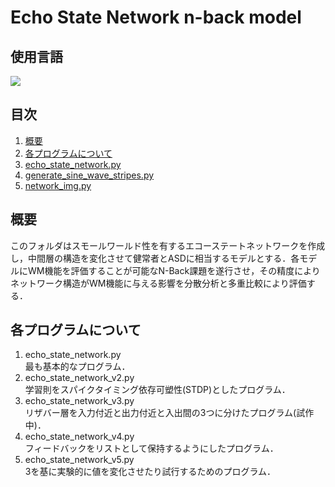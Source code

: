 # Echo State Network n-back model

## 使用言語
<img src="https://img.shields.io/badge/Python-3.12.1-3776AB.svg?logo=python&style=flat-square"> 

## 目次  
1. [概要](#概要)
2. [各プログラムについて](#各プログラムについて)
3. [echo_state_network.py](echo_state_network.py)
4. [generate_sine_wave_stripes.py](generate_sine_wave_stripes.py)
5. [network_img.py](network_img.py)

## 概要
このフォルダはスモールワールド性を有するエコーステートネットワークを作成し，中間層の構造を変化させて健常者とASDに相当するモデルとする．各モデルにWM機能を評価することが可能なN-Back課題を遂行させ，その精度によりネットワーク構造がWM機能に与える影響を分散分析と多重比較により評価する．

## 各プログラムについて
1. echo_state_network.py  
最も基本的なプログラム．  
2. echo_state_network_v2.py  
学習則をスパイクタイミング依存可塑性(STDP)としたプログラム．  
3. echo_state_network_v3.py  
リザバー層を入力付近と出力付近と入出間の3つに分けたプログラム(試作中)．  
4. echo_state_network_v4.py  
フィードバックをリストとして保持するようにしたプログラム．  
5. echo_state_network_v5.py  
3を基に実験的に値を変化させたり試行するためのプログラム．  
